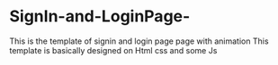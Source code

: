 # SignIn-and-LoginPage-
This is the template of signin and login page page with animation
This template is basically designed on Html css and some Js
